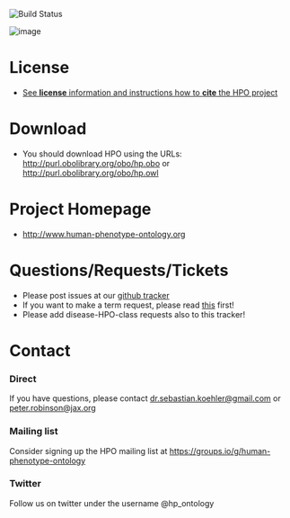 ![Build Status](https://github.com/obophenotype/human-phenotype-ontology/workflows/CI/badge.svg)

![image](https://user-images.githubusercontent.com/7070631/121471623-ed28bc00-c9b7-11eb-9e9c-c6d5222688e3.png)

# License

 * [See **license** information and instructions how to **cite** the HPO project](https://hpo.jax.org/app/license)


# Download

 * You should download HPO using the URLs: http://purl.obolibrary.org/obo/hp.obo or http://purl.obolibrary.org/obo/hp.owl


# Project Homepage

 * http://www.human-phenotype-ontology.org
 
# Questions/Requests/Tickets

 * Please post issues at our [github tracker](https://github.com/obophenotype/human-phenotype-ontology/issues/new/choose)
 * If you want to make a term request, please read [this](https://github.com/obophenotype/human-phenotype-ontology/wiki/How-to-make-a-good-term-request) first!
 * Please add disease-HPO-class requests also to this tracker!

# Contact

### Direct

 If you have questions, please contact dr.sebastian.koehler@gmail.com or peter.robinson@jax.org

### Mailing list

Consider signing up the HPO mailing list at https://groups.io/g/human-phenotype-ontology

### Twitter

Follow us on twitter under the username @hp_ontology

